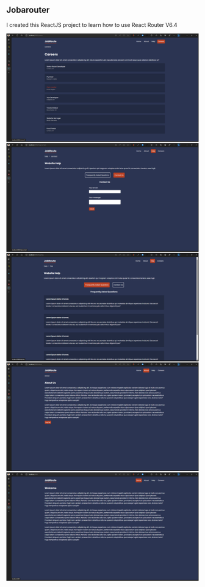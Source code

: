 
## Jobarouter

I created this ReactJS project to learn how to use React Router V6.4


![Careers](https://github.com/shaheedhudheen/readme-assets/blob/main/Screenshot%20(101).png?raw=true)
![Help Page](https://github.com/shaheedhudheen/readme-assets/blob/main/Screenshot%20(102).png?raw=true)
![FAQ](https://github.com/shaheedhudheen/readme-assets/blob/main/Screenshot%20(103).png?raw=true)
![About Us](https://github.com/shaheedhudheen/readme-assets/blob/main/Screenshot%20(104).png?raw=true)
![Careers](https://github.com/shaheedhudheen/readme-assets/blob/main/Screenshot%20(105).png?raw=true)
